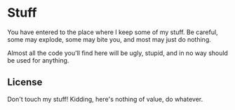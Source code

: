 # Stuff

You have entered to the place where I keep some of my stuff. Be careful,
some may explode, some may bite you, and most may just do nothing.

Almost all the code you'll find here will be ugly, stupid, and in no way should
be used for anything.

## License

Don't touch my stuff! Kidding, here's nothing of value, do whatever.
